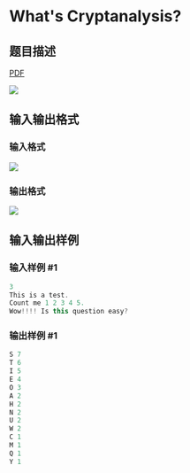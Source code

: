 # What&#039;s Cryptanalysis?

## 题目描述

[problemUrl]: https://uva.onlinejudge.org/index.php?option=com_onlinejudge&Itemid=8&category=12&page=show_problem&problem=949

[PDF](https://uva.onlinejudge.org/external/100/p10008.pdf)

![](https://cdn.luogu.com.cn/upload/vjudge_pic/UVA10008/2e7db8d677f3db8441b7a5793ed9d2000a980cbb.png)

## 输入输出格式

### 输入格式

![](https://cdn.luogu.com.cn/upload/vjudge_pic/UVA10008/411b54efcc70f5aac618e2ec9fb8a102425bf15d.png)

### 输出格式

![](https://cdn.luogu.com.cn/upload/vjudge_pic/UVA10008/7bdf458f9c9b234f881d3a25d6dba012d6a59eb6.png)

## 输入输出样例

### 输入样例 #1

```cpp
3
This is a test.
Count me 1 2 3 4 5.
Wow!!!! Is this question easy?
```


### 输出样例 #1

```cpp
S 7
T 6
I 5
E 4
O 3
A 2
H 2
N 2
U 2
W 2
C 1
M 1
Q 1
Y 1
```


